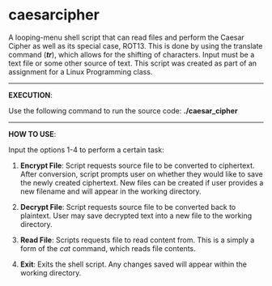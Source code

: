# caesarcipher
A looping-menu shell script that can read files and perform the Caesar Cipher as well as its special case, ROT13. This is done by using the translate command (__*tr*__), which allows for the shifting of characters. Input must be a text file or some other source of text. This script was created as part of an assignment for a Linux Programming class.

-------------------------------------------------------------------------------------------------------------------------------------------------------

__EXECUTION__:

Use the following command to run the source code: __./caesar_cipher__

-------------------------------------------------------------------------------------------------------------------------------------------------------

__HOW TO USE__:

Input the options 1-4 to perform a certain task:

1. __Encrypt File__: Script requests source file to be converted to ciphertext. After conversion, script prompts user on whether they would like to save the newly created ciphertext. New files can be created if user provides a new filename and will appear in the working directory.

2. __Decrypt File__: Script requests source file to be converted back to plaintext. User may save decrypted text into a new file to the working directory.

3. __Read File__: Scripts requests file to read content from. This is a simply a form of the *cat* command, which reads file contents.

4. __Exit__: Exits the shell script. Any changes saved will appear within the working directory.
